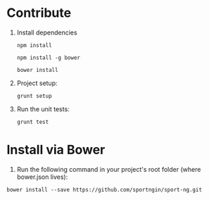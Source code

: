 Contribute
===============

1. Install dependencies

   ```npm install```

   ```npm install -g bower```

   ```bower install```

2. Project setup:

    ```grunt setup```

2. Run the unit tests:

    ```grunt test```

Install via Bower
==============

1. Run the following command in your project's root folder (where bower.json lives):

```bower install --save https://github.com/sportngin/sport-ng.git```
